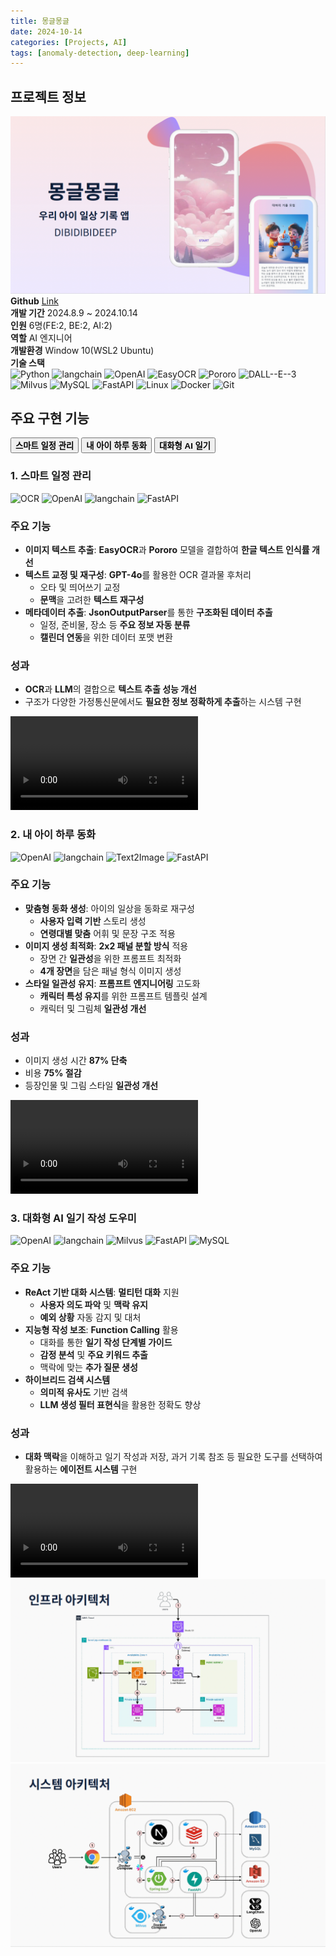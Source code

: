 ```yaml
---
title: 몽글몽글
date: 2024-10-14
categories: [Projects, AI]
tags: [anomaly-detection, deep-learning]
---
```



<div class="project-container">
  <div class="project-section info-section">
    <h2>프로젝트 정보</h2>
    <div class="project-info">
      <img src="assets/img/mong/main-page.png" alt="몽글몽글 메인 페이지">
      <strong>Github</strong> <a href="https://github.com/in-sukim/Mongeul-ML">Link</a><br>
      <strong>개발 기간</strong> 2024.8.9 ~ 2024.10.14<br>
      <strong>인원</strong> 6명(FE:2, BE:2, AI:2)<br>
      <strong>역할</strong> AI 엔지니어<br>
      <strong>개발환경</strong> Window 10(WSL2 Ubuntu)<br>
      <strong>기술 스택</strong>
      <div class="tech-badges">
        <div class="badge-group">
          <img src="https://img.shields.io/badge/Python-3776AB?style=for-the-badge&logo=python&logoColor=white" alt="Python">
          <img src="https://img.shields.io/badge/langchain-1C3C3C?style=for-the-badge&logo=langchain&logoColor=white" alt="langchain">
          <img src="https://img.shields.io/badge/OpenAI-412991?style=for-the-badge&logo=openai&logoColor=white" alt="OpenAI">
          <img src="https://img.shields.io/badge/EasyOCR-2496ED?style=for-the-badge&logoColor=white" alt="EasyOCR">
          <img src="https://img.shields.io/badge/Pororo-FF6F00?style=for-the-badge&logoColor=white" alt="Pororo">
          <img src="https://img.shields.io/badge/DALL--E--3-412991?style=for-the-badge&logo=openai&logoColor=white" alt="DALL--E--3">
        </div>
        <div class="badge-group">
          <img src="https://img.shields.io/badge/Milvus-00A1EA?style=for-the-badge&logo=Milvus&logoColor=white" alt="Milvus">
          <img src="https://img.shields.io/badge/MySQL-4479A1?style=for-the-badge&logo=mysql&logoColor=white" alt="MySQL">
          <img src="https://img.shields.io/badge/FastAPI-009688?style=for-the-badge&logo=fastapi&logoColor=white" alt="FastAPI">
          <img src="https://img.shields.io/badge/Linux-FCC624?style=for-the-badge&logo=linux&logoColor=black" alt="Linux">
          <img src="https://img.shields.io/badge/Docker-2496ED?style=for-the-badge&logo=docker&logoColor=white" alt="Docker">
          <img src="https://img.shields.io/badge/Git-F05032?style=for-the-badge&logo=git&logoColor=white" alt="Git">
        </div>
      </div>
    </div>
  </div>

  <div class="project-section main-features">
    <h2>주요 구현 기능</h2>
    <div class="features-tabs">
      <div class="tab-buttons">
        <button class="tab-button active" data-tab="feature1"><strong>스마트 일정 관리</strong></button>
        <button class="tab-button" data-tab="feature2"><strong>내 아이 하루 동화</strong></button>
        <button class="tab-button" data-tab="feature3"><strong>대화형 AI 일기</strong></button>
      </div>
      <div class="tab-content active" id="feature1">
        <div class="feature-item">
          <h3>1. 스마트 일정 관리</h3>
          <div class="section-content">
            <div class="tech-badges">
              <div class="badge-group">
                <img src="https://img.shields.io/badge/OCR-2496ED?style=for-the-badge&logoColor=white" alt="OCR">
                <img src="https://img.shields.io/badge/OpenAI-412991?style=for-the-badge&logo=openai&logoColor=white" alt="OpenAI">
                <img src="https://img.shields.io/badge/langchain-1C3C3C?style=for-the-badge&logo=langchain&logoColor=white" alt="langchain">
                <img src="https://img.shields.io/badge/FastAPI-009688?style=for-the-badge&logo=fastapi&logoColor=white" alt="FastAPI">
              </div>
            </div>
            <h3>주요 기능</h3>
            <ul class="feature-list">
              <li><strong>이미지 텍스트 추출</strong>: <strong>EasyOCR</strong>과 <strong>Pororo</strong> 모델을 결합하여 <strong>한글 텍스트 인식률 개선</strong></li>
              <li><strong>텍스트 교정 및 재구성</strong>: <strong>GPT-4o</strong>를 활용한 OCR 결과물 후처리
                <ul>
                  <li>오타 및 띄어쓰기 교정</li>
                  <li><strong>문맥</strong>을 고려한 <strong>텍스트 재구성</strong></li>
                </ul>
              </li>
              <li><strong>메타데이터 추출</strong>: <strong>JsonOutputParser</strong>를 통한 <strong>구조화된 데이터 추출</strong>
                <ul>
                  <li>일정, 준비물, 장소 등 <strong>주요 정보 자동 분류</strong></li>
                  <li><strong>캘린더 연동</strong>을 위한 데이터 포맷 변환</li>
                </ul>
              </li>
            </ul>
            <h3>성과</h3>
            <ul class="feature-list">
              <li><strong>OCR</strong>과 <strong>LLM</strong>의 결합으로 <strong>텍스트 추출 성능 개선</strong></li>
              <li>구조가 다양한 가정통신문에서도 <strong>필요한 정보 정확하게 추출</strong>하는 시스템 구현</li>
            </ul>
            <div class="video-container">
              <video controls aria-label="몽글몽글 데모 영상">
                <source src="https://github.com/user-attachments/assets/c5ec79c8-9780-4ccc-828c-523d315ea3f0" type="video/mp4">
                <p>브라우저가 비디오를 지원하지 않습니다.</p>
              </video>
            </div>
          </div>
        </div>
      </div>
      <div class="tab-content" id="feature2">
        <div class="feature-item">
          <h3>2. 내 아이 하루 동화</h3>
          <div class="section-content">
            <div class="tech-badges">
              <div class="badge-group">
                <img src="https://img.shields.io/badge/OpenAI-412991?style=for-the-badge&logo=openai&logoColor=white" alt="OpenAI">
                <img src="https://img.shields.io/badge/langchain-1C3C3C?style=for-the-badge&logo=langchain&logoColor=white" alt="langchain">
                <img src="https://img.shields.io/badge/Text2Image-40B5A4?style=for-the-badge&logo=Text2Image&logoColor=white" alt="Text2Image">
                <img src="https://img.shields.io/badge/FastAPI-009688?style=for-the-badge&logo=fastapi&logoColor=white" alt="FastAPI">
              </div>
            </div>
            <h3>주요 기능</h3>
            <ul class="feature-list">
              <li><strong>맞춤형 동화 생성</strong>: 아이의 일상을 동화로 재구성
                <ul>
                  <li><strong>사용자 입력 기반</strong> 스토리 생성</li>
                  <li><strong>연령대별 맞춤</strong> 어휘 및 문장 구조 적용</li>
                </ul>
              </li>
              <li><strong>이미지 생성 최적화</strong>: <strong>2x2 패널 분할 방식</strong> 적용
                <ul>
                  <li>장면 간 <strong>일관성</strong>을 위한 프롬프트 최적화</li>
                  <li><strong>4개 장면</strong>을 담은 패널 형식 이미지 생성</li>
                </ul>
              </li>
              <li><strong>스타일 일관성 유지</strong>: <strong>프롬프트 엔지니어링</strong> 고도화
                <ul>
                  <li><strong>캐릭터 특성 유지</strong>를 위한 프롬프트 템플릿 설계</li>
                  <li>캐릭터 및 그림체 <strong>일관성 개선</strong></li>
                </ul>
              </li>
            </ul>
            <h3>성과</h3>
            <ul class="feature-list">
              <li>이미지 생성 시간 <strong>87% 단축</strong></li>
              <li>비용 <strong>75% 절감</strong></li>
              <li>등장인물 및 그림 스타일 <strong>일관성 개선</strong></li>
            </ul>
            <div class="video-container">
              <video controls aria-label="몽글몽글 데모 영상">
                <source src="https://github.com/user-attachments/assets/52c45f1c-1f9f-47ec-90bc-951f1afb0d4e" type="video/mp4">
                <p>브라우저가 비디오를 지원하지 않습니다.</p>
              </video>
            </div>
          </div>
        </div>
      </div>
      <div class="tab-content" id="feature3">
        <div class="feature-item">
          <h3>3. 대화형 AI 일기 작성 도우미</h3>
          <div class="section-content">
            <div class="tech-badges">
              <div class="badge-group">
                <img src="https://img.shields.io/badge/OpenAI-412991?style=for-the-badge&logo=openai&logoColor=white" alt="OpenAI">
                <img src="https://img.shields.io/badge/langchain-1C3C3C?style=for-the-badge&logo=langchain&logoColor=white" alt="langchain">
                <img src="https://img.shields.io/badge/Milvus-00A1EA?style=for-the-badge&logo=Milvus&logoColor=white" alt="Milvus">
                <img src="https://img.shields.io/badge/FastAPI-009688?style=for-the-badge&logo=fastapi&logoColor=white" alt="FastAPI">
                <img src="https://img.shields.io/badge/MySQL-4479A1?style=for-the-badge&logo=mysql&logoColor=white" alt="MySQL">
              </div>
            </div>
            <h3>주요 기능</h3>
            <ul class="feature-list">
              <li><strong>ReAct 기반 대화 시스템</strong>: <strong>멀티턴 대화</strong> 지원
                <ul>
                  <li><strong>사용자 의도 파악</strong> 및 <strong>맥락 유지</strong></li>
                  <li><strong>예외 상황</strong> 자동 감지 및 대처</li>
                </ul>
              </li>
              <li><strong>지능형 작성 보조</strong>: <strong>Function Calling</strong> 활용
                <ul>
                  <li>대화를 통한 <strong>일기 작성 단계별 가이드</strong></li>
                  <li><strong>감정 분석</strong> 및 <strong>주요 키워드 추출</strong></li>
                  <li>맥락에 맞는 <strong>추가 질문 생성</strong></li>
                </ul>
              </li>
              <li><strong>하이브리드 검색 시스템</strong>
                <ul>
                  <li><strong>의미적 유사도</strong> 기반 검색</li>
                  <li><strong>LLM 생성 필터 표현식</strong>을 활용한 정확도 향상</li>
                </ul>
              </li>
            </ul>
            <h3>성과</h3>
            <ul class="feature-list">
              <li><strong>대화 맥락</strong>을 이해하고 일기 작성과 저장, 과거 기록 참조 등 필요한 도구를 선택하여 활용하는 <strong>에이전트 시스템</strong> 구현</li>
            </ul>
            <div class="video-container">
              <video controls aria-label="몽글몽글 데모 영상">
                <source src="https://github.com/user-attachments/assets/864f88d2-6bf7-449f-b9ec-2d733ff546d0" type="video/mp4">
                <p>브라우저가 비디오를 지원하지 않습니다.</p>
              </video>
            </div>
          </div>
        </div>
      </div>
    </div>
  </div>
</div>

<div class="architecture-diagram">
  <img src="assets/img/mong/infra.png" alt="몽글몽글 인프라 구조도">
  <img src="assets/img/mong/system.png" alt="몽글몽글 시스템 아키텍처">
</div>

<script src="/assets/js/projects.js"></script>
